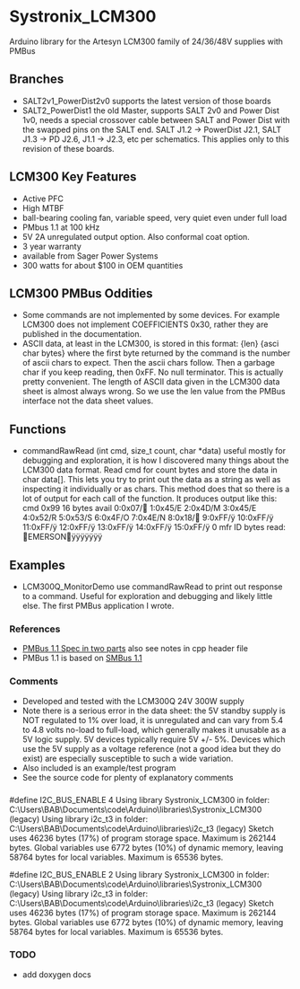 # Systronix_LCM300
Arduino library for the Artesyn LCM300 family of 24/36/48V supplies with PMBus

## Branches
- SALT2v1_PowerDist2v0 supports the latest version of those boards
- SALT2_PowerDist1 the old Master, supports SALT 2v0 and Power Dist 1v0, needs a special crossover cable between SALT and Power Dist with the swapped pins on the SALT end. SALT J1.2 -> PowerDist J2.1, SALT J1.3 -> PD J2.6, J1.1 -> J2.3, etc per schematics. This applies only to this revision of these boards.

## LCM300 Key Features
 - Active PFC
 - High MTBF
 - ball-bearing cooling fan, variable speed, very quiet even under full load
 - PMbus 1.1 at 100 kHz
 - 5V 2A unregulated output option. Also conformal coat option.
 - 3 year warranty
 - available from Sager Power Systems
 - 300 watts for about $100 in OEM quantities

## LCM300 PMBus Oddities
 - Some commands are not implemented by some devices. For example LCM300 does not implement COEFFICIENTS 0x30, rather they are published in the documentation.
 - ASCII data, at least in the LCM300, is stored in this format: {len} {asci char bytes} where the first byte returned by the command is the number of ascii
 chars to expect. Then the ascii chars follow. Then a garbage char if you keep reading, then 0xFF. No null terminator. This is actually pretty convenient. The
 length of ASCII data given in the LCM300 data sheet is almost always wrong. So we use the len value from the PMBus interface not the data sheet values.

## Functions
 - commandRawRead (int cmd, size_t count, char *data) useful mostly for debugging and exploration, it is how I discovered many things about the LCM300 data format. Read cmd for count bytes and store the data in char data[]. This lets you try to print out the data as a string as well as inspecting it individually or as chars. This method does that so there is a lot of output for each call of the function. It produces output like this:
	 cmd 0x99
	 16 bytes avail
	 0:0x07/ 1:0x45/E 2:0x4D/M 3:0x45/E 4:0x52/R 5:0x53/S 6:0x4F/O 7:0x4E/N 8:0x18/ 9:0xFF/ÿ 10:0xFF/ÿ 11:0xFF/ÿ 12:0xFF/ÿ 13:0xFF/ÿ 14:0xFF/ÿ 15:0xFF/ÿ 
	 0 mfr ID bytes read: EMERSONÿÿÿÿÿÿÿ


## Examples
 - LCM300Q_MonitorDemo use commandRawRead to print out response to a command. Useful for exploration and debugging and likely little else. The first PMBus application I wrote.

### References
 - [PMBus 1.1 Spec in two parts](http://pmbus.org/) also see notes in cpp header file
 - PMBus 1.1 is based on [SMBus 1.1](smbus.org/specs/smbus110.pdf)
 
### Comments
 - Developed and tested with the LCM300Q 24V 300W supply
 - Note there is a serious error in the data sheet: the 5V standby supply is NOT regulated to 1% over load, it is unregulated and can vary from 5.4 to 4.8 volts no-load to full-load, which generally makes it unusable as a 5V logic supply. 5V devices typically require 5V +/- 5%. Devices which use the 5V supply as a voltage reference (not a good idea but they do exist) are especially susceptible to such a wide variation.
 - Also included is an example/test program 
 - See the source code for plenty of explanatory comments

###
#define I2C_BUS_ENABLE 4
	Using library Systronix_LCM300 in folder: C:\Users\BAB\Documents\code\Arduino\libraries\Systronix_LCM300 (legacy)
	Using library i2c_t3 in folder: C:\Users\BAB\Documents\code\Arduino\libraries\i2c_t3 (legacy)
	Sketch uses 46236 bytes (17%) of program storage space. Maximum is 262144 bytes.
	Global variables use 6772 bytes (10%) of dynamic memory, leaving 58764 bytes for local variables. Maximum is 65536 bytes.

#define I2C_BUS_ENABLE 2
Using library Systronix_LCM300 in folder: C:\Users\BAB\Documents\code\Arduino\libraries\Systronix_LCM300 (legacy)
Using library i2c_t3 in folder: C:\Users\BAB\Documents\code\Arduino\libraries\i2c_t3 (legacy)
Sketch uses 46236 bytes (17%) of program storage space. Maximum is 262144 bytes.
Global variables use 6772 bytes (10%) of dynamic memory, leaving 58764 bytes for local variables. Maximum is 65536 bytes.

### TODO
 - add doxygen docs

